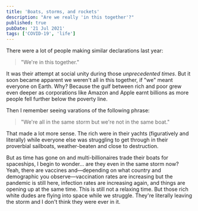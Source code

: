 ```yaml
---
title: 'Boats, storms, and rockets'
description: "Are we really 'in this together'?"
published: true
pubDate: '21 Jul 2021'
tags: ['COVID-19', 'life']
---
```


There were a lot of people making similar declarations last year:

> "We're in this together."

It was their attempt at social unity during those _unprecedented times_. But it soon became apparent we weren't all in this together, if "we" meant everyone on Earth. Why? Because the gulf between rich and poor grew even deeper as corporations like Amazon and Apple earnt billions as more people fell further below the poverty line.

Then I remember seeing varations of the following phrase:

> "We're all in the same storm but we're not in the same boat."

That made a lot more sense. The rich were in their yachts (figuratively and literally) while everyone else was struggling to get through in their proverbial sailboats, weather-beaten and close to destruction.

But as time has gone on and multi-billionaires trade their boats for spaceships, I begin to wonder... are they even in the same storm now? Yeah, there are vaccines and&mdash;depending on what country and demographic you observe&mdash;vaccination rates are increasing but the pandemic is still here, infection rates are increasing again, and things are opening up at the same time. This is still not a relaxing time. But those rich white dudes are flying into space while we struggle. They're literally leaving the storm and I don't think they were ever in it.